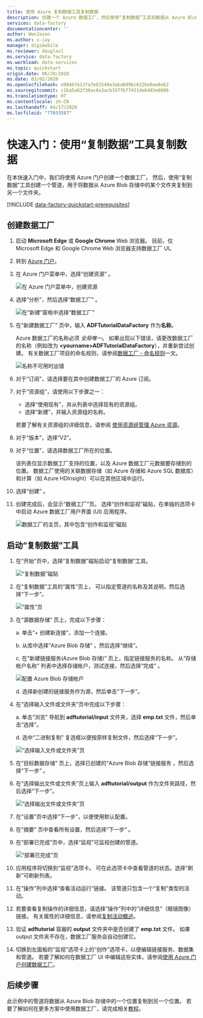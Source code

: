 ```yaml
---
title: 使用 Azure 复制数据工具复制数据
description: 创建一个 Azure 数据工厂，然后使用“复制数据”工具将数据从 Azure Blob 存储中的一个位置复制到另一个位置。
services: data-factory
documentationcenter: ''
author: WenJason
ms.author: v-jay
manager: digimobile
ms.reviewer: douglasl
ms.service: data-factory
ms.workload: data-services
ms.topic: quickstart
origin.date: 06/20/2018
ms.date: 03/02/2020
ms.openlocfilehash: e98467e137a7e61540a3aba0d9bc6226e0ae8a62
ms.sourcegitcommit: c1ba5a62f30ac0a3acb337fb77431de6493e6096
ms.translationtype: HT
ms.contentlocale: zh-CN
ms.lasthandoff: 04/17/2020
ms.locfileid: "77653587"
---
```

# <a name="quickstart-use-the-copy-data-tool-to-copy-data"></a>快速入门：使用“复制数据”工具复制数据

在本快速入门中，我们将使用 Azure 门户创建一个数据工厂。 然后，使用“复制数据”工具创建一个管道，用于将数据从 Azure Blob 存储中的某个文件夹复制到另一个文件夹。 

[!INCLUDE [data-factory-quickstart-prerequisites](../../includes/data-factory-quickstart-prerequisites.md)] 

## <a name="create-a-data-factory"></a>创建数据工厂

1. 启动 **Microsoft Edge** 或 **Google Chrome** Web 浏览器。 目前，仅 Microsoft Edge 和 Google Chrome Web 浏览器支持数据工厂 UI。
1. 转到 [Azure 门户](https://portal.azure.cn)。 
1. 在 Azure 门户菜单中，选择“创建资源”  。

    ![在 Azure 门户菜单中，创建资源](./media/quickstart-create-data-factory-copy-data-tool/create-data-factory-resource.png)

1. 选择“分析”，然后选择“数据工厂”   。

   ![在“新建”窗格中选择“数据工厂”](./media/quickstart-create-data-factory-copy-data-tool/new-azure-data-factory-menu.png)

1. 在“新建数据工厂”  页中，输入 **ADFTutorialDataFactory** 作为**名称**。 
 
   Azure 数据工厂的名称必须 *全局唯一*。 如果出现以下错误，请更改数据工厂的名称（例如改为 **&lt;yourname&gt;ADFTutorialDataFactory**），并重新尝试创建。 有关数据工厂项目的命名规则，请参阅[数据工厂 - 命名规则](naming-rules.md)一文。
  
   ![名称不可用时出错](./media/doc-common-process/name-not-available-error.png)
1. 对于“订阅”，请选择要在其中创建数据工厂的 Azure 订阅。  
1. 对于“资源组”，请使用以下步骤之一： 
     
   - 选择“使用现有”，并从列表中选择现有的资源组。  
   - 选择“新建”，并输入资源组的名称。    
         
   若要了解有关资源组的详细信息，请参阅 [使用资源组管理 Azure 资源](../azure-resource-manager/management/overview.md)。  
1. 对于“版本”，选择“V2”。  
1. 对于“位置”，请选择数据工厂所在的位置。 

   该列表仅显示数据工厂支持的位置，以及 Azure 数据工厂元数据要存储到的位置。 数据工厂使用的关联数据存储（如 Azure 存储和 Azure SQL 数据库）和计算（如 Azure HDInsight）可以在其他区域中运行。

1. 选择“创建”  。

1. 创建完成后，会显示“数据工厂”页。  选择“创作和监视”磁贴，在单独的选项卡中启动 Azure 数据工厂用户界面 (UI) 应用程序。 
   
   ![数据工厂的主页，其中包含“创作和监视”磁贴](./media/doc-common-process/data-factory-home-page.png)

## <a name="start-the-copy-data-tool"></a>启动“复制数据”工具

1. 在“开始”页中，选择“复制数据”磁贴启动“复制数据”工具。   

   ![“复制数据”磁贴](./media/doc-common-process/get-started-page.png)

1. 在“复制数据”工具的“属性”页上，  可以指定管道的名称及其说明，然后选择“下一步”。  

   ![“属性”页](./media/quickstart-create-data-factory-copy-data-tool/copy-data-tool-properties-page.png)
1. 在“源数据存储”  页上，完成以下步骤：

    a. 单击“+ 创建新连接”，添加一个连接。 

    b. 从库中选择“Azure Blob 存储”   ，然后选择“继续”。

    c. 在“新建链接服务(Azure Blob 存储)”  页上，指定链接服务的名称。 从“存储帐户名称”  列表中选择存储帐户，测试连接，然后选择“完成”  。 

   ![配置 Azure Blob 存储帐户](./media/quickstart-create-data-factory-copy-data-tool/configure-blob-storage.png)

    d. 选择新创建的链接服务作为源，然后单击“下一步”。 


1. 在“选择输入文件或文件夹”页中完成以下步骤： 

   a. 单击“浏览”  导航到 **adftutorial/input** 文件夹，选择 **emp.txt** 文件，然后单击“选择”。  

   d. 选中“二进制复制”  复选框以便按原样复制文件，然后选择“下一步”。  

   ![“选择输入文件或文件夹”页](./media/quickstart-create-data-factory-copy-data-tool/select-binary-copy.png)


1. 在“目标数据存储”  页上，选择已创建的“Azure Blob 存储”链接服务  ，然后选择“下一步”  。 

1. 在“选择输出文件或文件夹”页上输入 **adftutorial/output** 作为文件夹路径，然后选择“下一步”。   

   ![“选择输出文件或文件夹”页](./media/quickstart-create-data-factory-copy-data-tool/configure-sink-path.png) 

1. 在“设置”页中选择“下一步”，以便使用默认配置。   

1. 在“摘要”  页中查看所有设置，然后选择“下一步”  。 

1. 在“部署已完成”页中，选择“监视”可监视创建的管道。   

    ![“部署已完成”页](./media/quickstart-create-data-factory-copy-data-tool/deployment-page.png)

1. 应用程序将切换到“监视”选项卡。  可在此选项卡中查看管道的状态。选择“刷新”可刷新列表。  
    
1. 在“操作”列中选择“查看活动运行”链接。   该管道只包含一个“复制”类型的活动。  
    
1. 若要查看复制操作的详细信息，请选择“操作”列中的“详细信息”（眼镜图像）链接。   有关属性的详细信息，请参阅[复制活动概述](copy-activity-overview.md)。

1. 验证 **adftutorial** 容器的 **output** 文件夹中是否创建了 **emp.txt** 文件。 如果 output 文件夹不存在，数据工厂服务会自动创建它。 

1. 切换到左面板的“监视”选项卡上的“创作”选项卡，以便编辑链接服务、数据集和管道。   若要了解如何在数据工厂 UI 中编辑这些实体，请参阅[使用 Azure 门户创建数据工厂](quickstart-create-data-factory-portal.md)。

## <a name="next-steps"></a>后续步骤
此示例中的管道将数据从 Azure Blob 存储中的一个位置复制到另一个位置。 若要了解如何在更多方案中使用数据工厂，请完成相关[教程](tutorial-copy-data-portal.md)。 